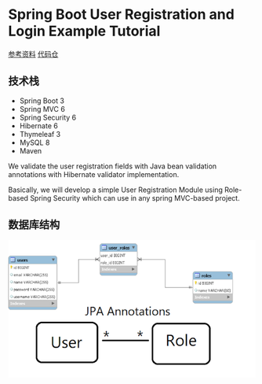 # Spring Boot User Registration and Login Example Tutorial

[参考资料](https://www.javaguides.net/2018/10/user-registration-module-using-springboot-springmvc-springsecurity-hibernate5-thymeleaf-mysql.html)
[代码仓](https://github.com/RameshMF/registration-login-springboot-security-thymeleaf/blob/master/src/main/java/com/example/registrationlogindemo/service/impl/UserServiceImpl.java)

## 技术栈

- Spring Boot 3
- Spring MVC 6
- Spring Security 6
- Hibernate 6
- Thymeleaf 3
- MySQL 8
- Maven

We validate the user registration fields with Java bean validation annotations with Hibernate validator implementation.

Basically, we will develop a simple User Registration Module using Role-based Spring Security which can use in any
spring MVC-based project.

## 数据库结构

![img.png](img.png)
